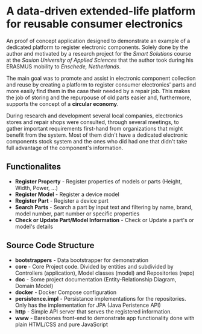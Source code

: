 # A data-driven extended-life platform for reusable consumer electronics

An proof of concept application designed to demonstrate an example of a dedicated platform to register electronic components. Solely done by the author and motivated by a research project for the _Smart Solutions_ course at the _Saxion University of Applied Sciences_ that the author took during his ERASMUS mobility to _Enschede, Netherlands_.

The main goal was to promote and assist in electronic component collection and reuse by creating a platform to register consumer electronics' parts and more easily find them in the case their needed by a repair job. This makes the job of storing and the repurpouse of old parts easier and, furthermore, supports the concept of a **circular economy**.

During research and development several local companies, electronics stores and repair shops were consulted, through several meetings, to gather important requirements first-hand from organizations that might benefit from the system. Most of them didn't have a dedicated electronic components stock system and the ones who did had one that didn't take full advantage of the component's information.

## Functionalites

* **Register Property** - Register properties of models or parts (Height, Width, Power, ...)
* **Register Model** - Register a device model
* **Register Part** - Register a device part
* **Search Parts** - Search a part by input text and filtering by name, brand, model number, part number or specific properties
* **Check or Update Part/Model Information** - Check or Update a part's or model's details

## Source Code Structure

* **bootstrappers** - Data bootstrapper for demonstration  
* **core** - Core Project code. Divided by entities and subdivided by Controllers (application), Model classes (model) and Repositories (repo)  
* **doc** - Some project documentation (Entity-Relationship Diagram, Domain Model)  
* **docker** - Docker Compose configuration  
* **persistence.impl** - Persistance implementations for the repositories. Only has the implementation for JPA (Java Peristence API)  
* **http** - Simple API server that serves the registered information.  
* **www** - Barebones front-end to demonstrate app functionality done with plain HTML/CSS and pure JavaScript  
